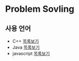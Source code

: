 # Problem Sovling

## 사용 언어

- C++ [목록보기](./c++-problem-solving)
- Java [목록보기](./JavaProblemSolving)
- javascript [목록보기](./javascript-problem-solving)
